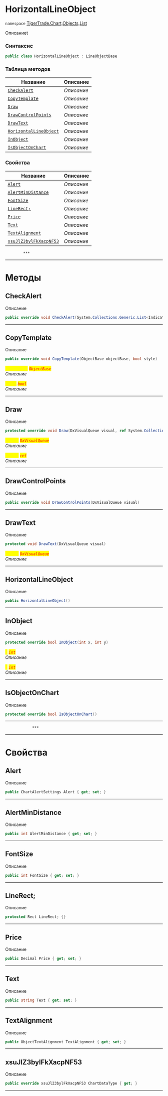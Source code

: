 
# HorizontalLineObject
`namespace` [TigerTrade.Chart](../../../TigerTrade.Chart.md).[Objects](../../../TigerTrade.Chart/Objects.md).[List](../../../TigerTrade.Chart/Objects/List.md)



Описаниеt

### Синтаксис
```csharp
public class HorizontalLineObject : LineObjectBase
```


### Таблица методов
| Название | Описание |
| --- | --- |
| [`CheckAlert`](./HorizontalLineObject.cs/Методы/CheckAlert.md) | *Описание* |
| [`CopyTemplate`](./HorizontalLineObject.cs/Методы/CopyTemplate.md) | *Описание* |
| [`Draw`](./HorizontalLineObject.cs/Методы/Draw.md) | *Описание* |
| [`DrawControlPoints`](./HorizontalLineObject.cs/Методы/DrawControlPoints.md) | *Описание* |
| [`DrawText`](./HorizontalLineObject.cs/Методы/DrawText.md) | *Описание* |
| [`HorizontalLineObject`](./HorizontalLineObject.cs/Методы/HorizontalLineObject.md) | *Описание* |
| [`InObject`](./HorizontalLineObject.cs/Методы/InObject.md) | *Описание* |
| [`IsObjectOnChart`](./HorizontalLineObject.cs/Методы/IsObjectOnChart.md) | *Описание* |

### Свойства
| Название | Описание |
| --- | --- |
| [`Alert`](./HorizontalLineObject.cs/Свойства/Alert.md) | *Описание* |
| [`AlertMinDistance`](./HorizontalLineObject.cs/Свойства/AlertMinDistance.md) | *Описание* |
| [`FontSize`](./HorizontalLineObject.cs/Свойства/FontSize.md) | *Описание* |
| [`LineRect;`](./HorizontalLineObject.cs/Свойства/LineRect;.md) | *Описание* |
| [`Price`](./HorizontalLineObject.cs/Свойства/Price.md) | *Описание* |
| [`Text`](./HorizontalLineObject.cs/Свойства/Text.md) | *Описание* |
| [`TextAlignment`](./HorizontalLineObject.cs/Свойства/TextAlignment.md) | *Описание* |
| [`xsuJlZ3bylFkXacpNF53`](./HorizontalLineObject.cs/Свойства/xsuJlZ3bylFkXacpNF53.md) | *Описание* |




            ***
  ***
  # Методы

## CheckAlert
Описание

```csharp
public override void CheckAlert(System.Collections.Generic.List<IndicatorBase> indicators)
```

***                

## CopyTemplate
Описание

```csharp
public override void CopyTemplate(ObjectBase objectBase, bool style)
```

<mark style="color:yellow;">`objectBase`</mark> <mark style="color:red;">*`ObjectBase`*</mark>  
 *Описание*  

<mark style="color:yellow;">`style`</mark> <mark style="color:red;">*`bool`*</mark>  
 *Описание*  


***                

## Draw
Описание

```csharp
protected override void Draw(DxVisualQueue visual, ref System.Collections.Generic.List<ObjectLabelInfo> labels)
```
<mark style="color:yellow;">`visual`</mark> <mark style="color:red;">*`DxVisualQueue`*</mark>  
 *Описание*  

<mark style="color:yellow;">`System`</mark> <mark style="color:red;">*`ref`*</mark>  
 *Описание*  


***                

## DrawControlPoints
Описание

```csharp
public override void DrawControlPoints(DxVisualQueue visual)
```

***                

## DrawText
Описание

```csharp
protected void DrawText(DxVisualQueue visual)
```

<mark style="color:yellow;">`visual`</mark> <mark style="color:red;">*`DxVisualQueue`*</mark>  
 *Описание*  


***                

## HorizontalLineObject
Описание

```csharp
public HorizontalLineObject()
```

***                

## InObject
Описание

```csharp
protected override bool InObject(int x, int y)
```

<mark style="color:yellow;">`x`</mark> <mark style="color:red;">*`int`*</mark>  
 *Описание*  

<mark style="color:yellow;">`y`</mark> <mark style="color:red;">*`int`*</mark>  
 *Описание*  


***                

## IsObjectOnChart
Описание

```csharp
protected override bool IsObjectOnChart()
```

***                
                ***
  ***
  # Свойства

## Alert
Описание

```csharp
public ChartAlertSettings Alert { get; set; }
```
***

## AlertMinDistance
Описание

```csharp
public int AlertMinDistance { get; set; }
```
***

## FontSize
Описание

```csharp
public int FontSize { get; set; }
```
***

## LineRect;
Описание

```csharp
protected Rect LineRect; {}
```
***

## Price
Описание

```csharp
public Decimal Price { get; set; }
```
***

## Text
Описание

```csharp
public string Text { get; set; }
```
***

## TextAlignment
Описание

```csharp
public ObjectTextAlignment TextAlignment { get; set; }
```
***

## xsuJlZ3bylFkXacpNF53
Описание

```csharp
public override xsuJlZ3bylFkXacpNF53 ChartDataType { get; }
```
***

